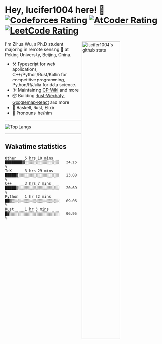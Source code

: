 # Hey, lucifer1004 here! :wave: [![Codeforces Rating](https://cp-logo.vercel.app/codeforces/lucifer1004)](https://codeforces.com/profile/lucifer1004) [![AtCoder Rating](https://cp-logo.vercel.app/atcoder/lucifer1004)](https://atcoder.jp/users/lucifer1004) [![LeetCode Rating](https://cp-logo.vercel.app/leetcode/lucifer1004)](https://leetcode-cn.com/u/lucifer1004/)

<img width="50%" align="right" alt="lucifer1004's github stats" src="https://github-readme-stats.vercel.app/api?username=lucifer1004&show_icons=true">

I'm Zihua Wu, a Ph.D student majoring in remote sensing :satellite: at Peking University, Beijing, China.

- :hammer_and_pick: Typescript for web applications, C++/Python/Rust/Kotlin for competitive programming, Python/R/Julia for data science.
- :sunny: Maintaining [CP-Wiki](https://cp-wiki.vercel.app) and more 
- :package: Building [Rust-Wechaty](https://github.com/wechaty/rust-wechaty), [Googlemap-React](https://github.com/googlemap-react/googlemap-react) and more
- :seedling: Haskell, Rust, Elixir
- :man: Pronouns: he/him

---

![Top Langs](https://github-readme-stats.vercel.app/api/top-langs/?username=lucifer1004&layout=compact)

---

## Wakatime statistics

<!--START_SECTION:waka-->
```text
Other    5 hrs 10 mins   ████████▓░░░░░░░░░░░░░░░░   34.25 % 
TeX      3 hrs 29 mins   █████▓░░░░░░░░░░░░░░░░░░░   23.08 % 
C++      3 hrs 7 mins    █████▒░░░░░░░░░░░░░░░░░░░   20.69 % 
Python   1 hr 22 mins    ██▒░░░░░░░░░░░░░░░░░░░░░░   09.06 % 
Rust     1 hr 3 mins     █▓░░░░░░░░░░░░░░░░░░░░░░░   06.95 % 
```
<!--END_SECTION:waka-->
